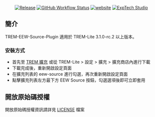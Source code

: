 <div align="center">
<a href="https://github.com/ExpTechTW/TREM-Language-Plugin/releases/latest"><img alt="Release" src="https://img.shields.io/github/v/release/ExpTechTW/TREM-Language-Plugin"></a>
<a href="https://github.com/ExpTechTW/TREM-Lite/actions/workflows/github_actions.yml"><img alt="GitHub Workflow Status" src="https://github.com/ExpTechTW/TREM-Lite/actions/workflows/github_actions.yml/badge.svg"></a>
<a href="https://exptech.dev/trem"><img alt="website" src="https://img.shields.io/badge/website-exptech.dev-purple.svg"></a>
<a href="https://discord.gg/5dbHqV8ees"><img alt="ExpTech Studio"  src="https://img.shields.io/discord/926545182407688273?color=%235865F2&logo=discord&logoColor=white"></a>
</div>

## 簡介

TREM-EEW-Source-Plugin 適用於 TREM-Lite 3.1.0-rc.2 以上版本。

### 安裝方式

- 首先至 [TREM 擴充](https://exptechtw.github.io/trem-plugins/) 或從 TREM-Lite > 設定 > 擴充 > 擴充商店內進行下載
- 下載完成後，重新開啟設定頁面
- 在擴充列表的 eew-source 進行勾選，再次重新開啟設定頁面
- 點擊擴充列表左方最下方 EEW Source 按鈕，勾選選項後即可立即套用

## 開放原始碼授權

開放原始碼授權資訊請詳見 [LICENSE](LICENSE) 檔案
